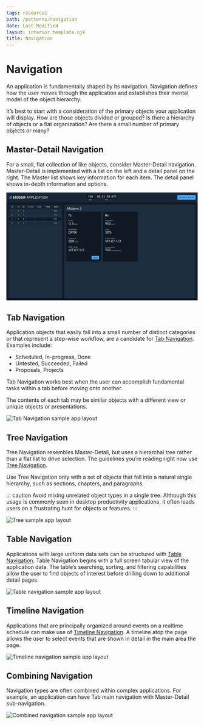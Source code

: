 ```yaml
---
tags: resources
path: /patterns/navigation
date: Last Modified
layout: interior.template.njk
title: Navigation
---
```


# Navigation

An application is fundamentally shaped by its navigation. Navigation defines how the user moves through the application and establishes their mental model of the object hierarchy.

It’s best to start with a consideration of the primary objects your application will display. How are those objects divided or grouped? Is there a hierarchy of objects or a flat organization? Are there a small number of primary objects or many?

## Master-Detail Navigation

For a small, flat collection of like objects, consider Master-Detail navigation. Master-Detail is implemented with a list on the left and a detail panel on the right. The Master list shows key information for each item. The detail panel shows in-depth information and options.

![Master-detail sample app layout](/img/patterns/master-detail-nav.png)

## Tab Navigation

Application objects that easily fall into a small number of distinct categories or that represent a step-wise workflow, are a candidate for [Tab Navigation](/components/tabs). Examples include:

- Scheduled, In-progress, Done
- Untested, Succeeded, Failed
- Proposals, Projects

Tab Navigation works best when the user can accomplish fundamental tasks within a tab before moving onto another.

The contents of each tab may be similar objects with a different view or unique objects or presentations.

![Tab Navigation sample app layout](/img/patterns/tab-nav.png)

## Tree Navigation

Tree Navigation resembles Master-Detail, but uses a hierarchal tree rather than a flat list to drive selection. The guidelines you’re reading right now use [Tree Navigation](/components/tree).

Use Tree Navigation only with a set of objects that fall into a natural single hierarchy, such as sections, chapters, and paragraphs.

::: caution
Avoid mixing unrelated object types in a single tree. Although this usage is commonly seen in desktop productivity applications, it often leads users on a frustrating hunt for objects or features.
:::

![Tree sample app layout](/img/patterns/tree-nav.png)

## Table Navigation

Applications with large uniform data sets can be structured with [Table Navigation](/patterns/table). Table Navigation begins with a full screen tabular view of the application data. The table’s searching, sorting, and filtering capabilities allow the user to find objects of interest before drilling down to additional detail pages.

![Table navigation sample app layout](/img/patterns/table-nav.png)

## Timeline Navigation

Applications that are principally organized around events on a realtime schedule can make use of [Timeline Navigation](/components/timeline). A timeline atop the page allows the user to select events that are shown in detail in the main area the page.

![Timeline navigation sample app layout](/img/patterns/timeline-nav.png)

## Combining Navigation

Navigation types are often combined within complex applications. For example, an application can have Tab main navigation with Master-Detail sub-navigation.

![Combined navigation sample app layout](/img/patterns/combined-nav.png)
